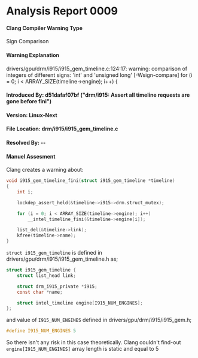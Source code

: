 # Analysis Report 0009 #
#### Clang Compiler Warning Type ####  
Sign Comparison  
#### Warning Explanation ####  
drivers/gpu/drm/i915/i915_gem_timeline.c:124:17: warning: comparison of integers of different signs: 'int' and 'unsigned long' [-Wsign-compare]
                for (i = 0; i < ARRAY_SIZE(timeline->engine); i++) {
        
#### Introduced By: d51dafaf07bf ("drm/i915: Assert all timeline requests are gone before fini") ####
#### Version: Linux-Next ####
#### File Location: drm/i915/i915_gem_timeline.c ####
#### Resolved By: -- ####

#### Manuel Assesment ####
Clang creates a warning about:
```C
void i915_gem_timeline_fini(struct i915_gem_timeline *timeline)
{
	int i;

	lockdep_assert_held(&timeline->i915->drm.struct_mutex);

	for (i = 0; i < ARRAY_SIZE(timeline->engine); i++)
		__intel_timeline_fini(&timeline->engine[i]);

	list_del(&timeline->link);
	kfree(timeline->name);
}
```
```struct i915_gem_timeline``` is defined in drivers/gpu/drm/i915/i915_gem_timeline.h as;
```C
struct i915_gem_timeline {
	struct list_head link;

	struct drm_i915_private *i915;
	const char *name;

	struct intel_timeline engine[I915_NUM_ENGINES];
};
```
and value of ```I915_NUM_ENGINES``` defined in drivers/gpu/drm/i915/i915_gem.h;  
```C  
#define I915_NUM_ENGINES 5 
```
So there isn't any risk in this case theoretically. Clang couldn't find-out ```engine[I915_NUM_ENGINES]``` array length is static and equal to 5

